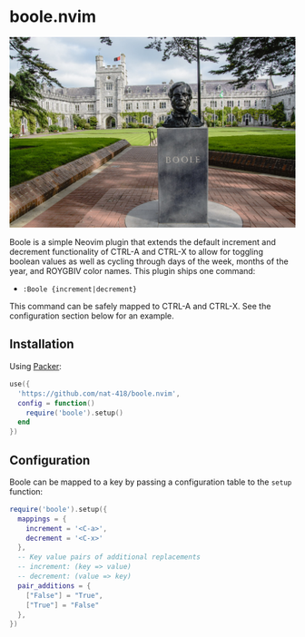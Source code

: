 boole.nvim
==========

![A bust of George Boole](./boole.jpg)

Boole is a simple Neovim plugin that extends the default increment and
decrement functionality of CTRL-A and CTRL-X to allow for toggling
boolean values as well as cycling through days of the week, months
of the year, and ROYGBIV color names. This plugin ships one command:

* `:Boole {increment|decrement}`

This command can be safely mapped to CTRL-A and CTRL-X. See the
configuration section below for an example.

Installation
------------

Using [Packer](https://github.com/wbthomason/packer.nvim):
```lua
use({
  'https://github.com/nat-418/boole.nvim',
  config = function()
    require('boole').setup()
  end
})
```

Configuration
-------------

Boole can be mapped to a key by passing a configuration table to the 
`setup` function:

```lua
require('boole').setup({
  mappings = {
    increment = '<C-a>',
    decrement = '<C-x>'
  },
  -- Key value pairs of additional replacements
  -- increment: (key => value)
  -- decrement: (value => key)
  pair_additions = {
    ["False"] = "True",
    ["True"] = "False"
  },
})
```
